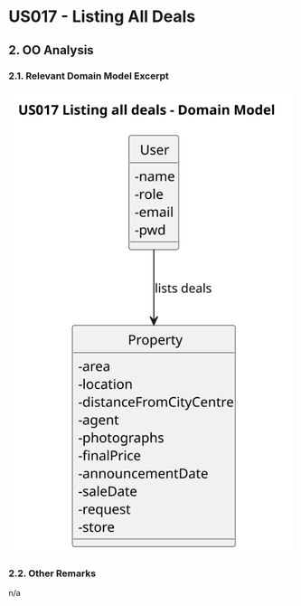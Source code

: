 # US017 - Listing All Deals

## 2. OO Analysis

### 2.1. Relevant Domain Model Excerpt

![US017-MD](svg/US017-MD.svg)

### 2.2. Other Remarks

n/a
